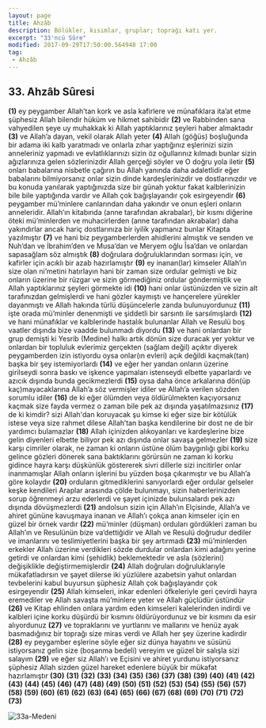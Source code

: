 ```yaml
---
layout: page
title: Ahzâb
description: Bölükler, kısımlar, gruplar; toprağı katı yer.
excerpt: "33'ncü Sûre"
modified: 2017-09-29T17:50:00.564948 17:00
tag: 
 - Ahzâb
---
```


## 33. Ahzâb Sûresi

**(1)** ey peygamber Allah’tan kork ve asla kafirlere ve münafıklara ita’at etme şüphesiz Allah bilendir hüküm ve hikmet sahibidir
**(2)** ve Rabbinden sana vahyedilen şeye uy muhakkak ki Allah yaptıklarınız şeyleri haber almaktadır
**(3)** ve Allah’a dayan, vekil olarak Allah yeter
**(4)** Allah (göğüs) boşluğunda bir adama iki kalb yaratmadı ve onlarla zıhar yaptığınız eşlerinizi sizin anneleriniz yapmadı ve evlatlıklarınızı sizin öz oğullarınız kılmadı bunlar sizin ağızlarınıza gelen sözlerinizdir Allah gerçeği söyler ve O doğru yola iletir 
**(5)** onları babalarına nisbetle çağırın bu Allah yanında daha adaletlidir eğer babalarını bilmiyorsanız onlar sizin dinde kardeşlerinizdir ve dostlarınızdır ve bu konuda yanılarak yaptığınızda size bir günah yoktur fakat kalblerinizin bile bile yaptığında vardır ve Allah çok bağışlayandır çok esirgeyendir
**(6)** peygamber mü’minlere canlarından daha yakındır ve onun eşleri onların anneleridir. Allah’ın kitabında (anne tarafından akrabalar),  bir kısmı diğerine öteki mü’minlerden ve muhacirlerden (anne tarafından akrabalar) daha yakındırlar ancak hariç dostlarınıza bir iyilik yapmanız bunlar Kitapta yazılmıştır
**(7)** ve hani biz peygamberlerden ahidlerini almıştık ve senden ve Nuh’dan ve İbrahim’den ve Musa’dan ve Meryem oğlu Îsa’dan ve onlardan sapasağlam söz almıştık 
**(8)** doğrulara doğruluklarından sorması için, ve kafirler için acıklı bir azab hazırlamıştır 
**(9)** ey inanan(lar) kimseler Allah’ın size olan ni’metini hatırlayın hani bir zaman size ordular gelmişti ve biz onların üzerine bir rüzgar ve sizin görmediğiniz ordular göndermiştik ve Allah yaptıklarınız şeyleri görmekte idi 
**(10)** hani onlar üstünüzden ve sizin alt tarafınızdan gelmişlerdi ve hani gözler kaymıştı ve hançerelere yürekler dayanmıştı ve Allah hakında türlü düşüncelerle zanda bulunuyordunuz 
**(11)** işte orada mü’minler denenmişti ve şiddetli bir sarsıntı ile sarsılmışlardı 
**(12)** ve hani münafıklar ve kalblerinde hastalık bulunanlar Allah ve Resulü boş vaatler dışında bize vaadde bulunmadı diyordu 
**(13)** ve hani onlardan bir grup demişti ki Yesrib (Medine) halkı artık dönün size duracak yer yoktur ve onlardan bir topluluk evlerimiz gerçekten (sağlam değil) açıktır diyerek peygamberden izin istiyordu oysa onlar(ın evleri) açık değildi kaçmak(tan) başka bir şey istemiyorlardı
**(14)** ve eğer her yandan onların üzerine girilseydi sonra baskı ve işkence yapmaları istenseydi elbette yaparlardı ve azıcık dışında bunda gecikmezlerdi 
**(15)** oysa daha önce arkalarına dön(üp kaç)mayacaklarına Allah’a söz vermişler idiler ve Allah’a verilen sözden sorumlu idiler
**(16)** de ki eğer ölümden veya öldürülmekten kaçıyorsanız kaçmak size fayda vermez o zaman bile pek az dışında yaşatılmazsınız
**(17)** de ki kimdir? sizi Allah'dan koruyacak şu kimse ki eğer size bir kötülük istese veya size rahmet dilese Allah’tan başka kendilerine bir dost ne de bir yardımcı bulamazlar 
**(18)** Allah içinizden alıkoyanları ve kardeşlerine bize gelin diyenleri elbette biliyor pek azı dışında onlar savaşa gelmezler 
**(19)** size karşı cimriler olarak, ne zaman ki onların üstüne ölüm baygınlığı gibi korku gelince gözleri dönerek sana baktıklarını görürsün ne zaman ki korku gidince hayra karşı düşkünlük göstererek sivri dillerle sizi incitirler onlar inanmamışlar Allah onların işlerini bu yüzden boşa çıkarmıştır ve bu Allah’a göre kolaydır
**(20)** orduların gitmediklerini sanıyorlardı eğer ordular gelseler keşke kendileri Araplar arasında çölde bulunmayı, sizin haberlerinizden sorup öğrenmeyi arzu ederlerdi ve şayet içinizde bulunsalardı pek azı dışında dövüşmezlerdi
**(21)** andolsun sizin için Allah’ın Elçisinde, Allah’a ve ahiret gününe kavuşmaya inanan ve Allah’ı çokça anan kimseler için en güzel bir örnek vardır 
**(22)** mü’minler (düşman) orduları gördükleri zaman bu Allah’ın ve Resulünün bize va’dettiğidir ve Allah ve Resulü doğrudur dediler ve imanlarını ve teslimiyetlerini başka bir şey artırmadı 
**(23)** mü’minlerden erkekler Allah üzerine verdikleri sözde durdular onlardan kimi adağını yerine getirdi ve onlardan kimi (şehidlik) beklemektedir ve asla (sözlerini) değişiklikle değiştirmemişlerdir
**(24)** Allah doğruları doğruluklarıyle mükafatladırsın ve şayet dilerse iki yüzlülere azabetsin yahut onlardan tevbelerini kabul buyursun şüphesiz Allah çok bağışlayandır çok esirgeyendir
**(25)** Allah kimseleri, inkar edenleri öfkeleriyle geri çevirdi hayra eremediler ve Allah savaşta mü’minlere yeter ve Allah güçlüdür üstündür
**(26)** ve Kitap ehlinden onlara yardım eden kimseleri kalelerinden indirdi ve kalbleri içine korku düşürdü bir kısmını öldürüyordunuz ve bir kısmını da esir alıyordunuz 
**(27)** ve topraklarını ve yurtlarını ve mallarını ve henüz ayak basmadığınız bir toprağı size miras verdi ve Allah her şey üzerine kadirdir
**(28)** ey peygamber eşlerine söyle eğer siz dünya hayatını ve süsünü istiyorsanız gelin size (boşanma bedeli) vereyim ve güzel bir salışla sizi salayım 
**(29)** ve eğer siz Allah’ı ve Eçisini ve ahiret yurdunu istiyorsanız şüphesiz Allah sizden güzel hareket edenlere büyük bir mükafat hazırlamıştır
**(30)**
**(31)**
**(32)**
**(33)**
**(34)**
**(35)**
**(36)**
**(37)**
**(38)**
**(39)**
**(40)**
**(41)**
**(42)**
**(43)**
**(44)**
**(45)**
**(46)**
**(47)**
**(48)**
**(49)**
**(50)**
**(51)** 
**(52)** 
**(53)** 
**(54)** 
**(55)** 
**(56)**
**(57)**
**(58)**
**(59)**
**(60)**
**(61)** 
**(62)** 
**(63)** 
**(64)** 
**(65)** 
**(66)**
**(67)**
**(68)**
**(69)**
**(70)**
**(71)** 
**(72)** 
**(73)** 

![33a-Medeni]({{site.url}}/images/ayrac-muhur.png)
